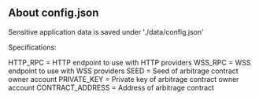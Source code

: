## About config.json

Sensitive application data is saved under './data/config.json'

Specifications:

HTTP_RPC = HTTP endpoint to use with HTTP providers
WSS_RPC = WSS endpoint to use with WSS providers
SEED = Seed of arbitrage contract owner account
PRIVATE_KEY = Private key of arbitrage contract owner account
CONTRACT_ADDRESS = Address of arbitrage contract
